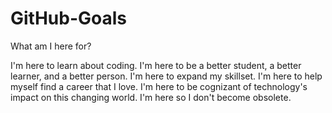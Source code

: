 # GitHub-Goals
What am I here for?

I'm here to learn about coding.
I'm here to be a better student, a better learner, and a better person.
I'm here to expand my skillset.
I'm here to help myself find a career that I love.
I'm here to be cognizant of technology's impact on this changing world.
I'm here so I don't become obsolete.
